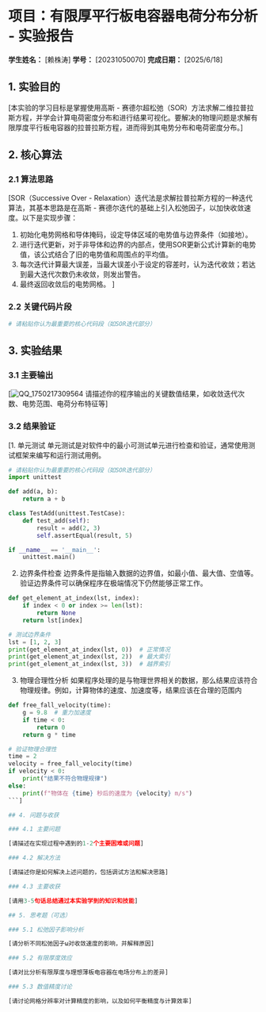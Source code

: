 # 项目：有限厚平行板电容器电荷分布分析 - 实验报告

**学生姓名：** [赖株涛] **学号：** [20231050070] **完成日期：** [2025/6/18]

## 1. 实验目的

[本实验的学习目标是掌握使用高斯 - 赛德尔超松弛（SOR）方法求解二维拉普拉斯方程，并学会计算电荷密度分布和进行结果可视化。要解决的物理问题是求解有限厚度平行板电容器的拉普拉斯方程，进而得到其电势分布和电荷密度分布。]

## 2. 核心算法

### 2.1 算法思路

[SOR（Successive Over - Relaxation）迭代法是求解拉普拉斯方程的一种迭代算法，其基本思路是在高斯 - 赛德尔迭代的基础上引入松弛因子，以加快收敛速度。以下是实现步骤：
1. 初始化电势网格和导体掩码，设定导体区域的电势值与边界条件（如接地）。
2. 进行迭代更新，对于非导体和边界的内部点，使用SOR更新公式计算新的电势值，该公式结合了旧的电势值和周围点的平均值。
3. 每次迭代计算最大误差，当最大误差小于设定的容差时，认为迭代收敛；若达到最大迭代次数仍未收敛，则发出警告。
4. 最终返回收敛后的电势网格。 ]

### 2.2 关键代码片段

```python
# 请粘贴你认为最重要的核心代码段（如SOR迭代部分）

```

## 3. 实验结果

### 3.1 主要输出

[![QQ_1750217309564](https://github.com/user-attachments/assets/009fe1d7-482a-4784-9b8a-112376d3ac89)
请描述你的程序输出的关键数值结果，如收敛迭代次数、电势范围、电荷分布特征等]

### 3.2 结果验证

[1. 单元测试
单元测试是对软件中的最小可测试单元进行检查和验证，通常使用测试框架来编写和运行测试用例。
```python
# 请粘贴你认为最重要的核心代码段（如SOR迭代部分）
import unittest

def add(a, b):
    return a + b

class TestAdd(unittest.TestCase):
    def test_add(self):
        result = add(2, 3)
        self.assertEqual(result, 5)

if __name__ == '__main__':
    unittest.main()
```
2. 边界条件检查
边界条件是指输入数据的边界值，如最小值、最大值、空值等。验证边界条件可以确保程序在极端情况下仍然能够正常工作。
```python
def get_element_at_index(lst, index):
    if index < 0 or index >= len(lst):
        return None
    return lst[index]

# 测试边界条件
lst = [1, 2, 3]
print(get_element_at_index(lst, 0))  # 正常情况
print(get_element_at_index(lst, 2))  # 最大索引
print(get_element_at_index(lst, 3))  # 越界索引
```
3. 物理合理性分析
如果程序处理的是与物理世界相关的数据，那么结果应该符合物理规律。例如，计算物体的速度、加速度等，结果应该在合理的范围内
```python
def free_fall_velocity(time):
    g = 9.8  # 重力加速度
    if time < 0:
        return 0
    return g * time

# 验证物理合理性
time = 2
velocity = free_fall_velocity(time)
if velocity < 0:
    print("结果不符合物理规律")
else:
    print(f"物体在 {time} 秒后的速度为 {velocity} m/s")
```]

## 4. 问题与收获

### 4.1 主要问题

[请描述在实现过程中遇到的1-2个主要困难或问题]

### 4.2 解决方法

[请描述你是如何解决上述问题的，包括调试方法和解决思路]

### 4.3 主要收获

[请用3-5句话总结通过本实验学到的知识和技能]

## 5. 思考题（可选）

### 5.1 松弛因子影响分析

[请分析不同松弛因子ω对收敛速度的影响，并解释原因]

### 5.2 有限厚度效应

[请对比分析有限厚度与理想薄板电容器在电场分布上的差异]

### 5.3 数值精度讨论

[请讨论网格分辨率对计算精度的影响，以及如何平衡精度与计算效率]
